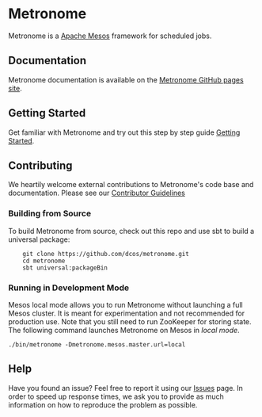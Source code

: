 # Metronome

Metronome is a [Apache Mesos](http://mesos.apache.org) framework for scheduled jobs.


## Documentation

Metronome documentation is available on the [Metronome GitHub pages site](http://dcos.github.io/metronome/).


## Getting Started

Get familiar with Metronome and try out this step by step guide [Getting Started](https://dcos.github.io/metronome/docs/getting_started.html).

## Contributing

We heartily welcome external contributions to Metronome's code base and documentation.
Please see our [Contributor Guidelines](https://dcos.github.io/metronome/docs/contributing.html) 


### Building from Source

To build Metronome from source, check out this repo and use sbt to build a universal package:

        git clone https://github.com/dcos/metronome.git
        cd metronome
        sbt universal:packageBin


### Running in Development Mode

Mesos local mode allows you to run Metronome without launching a full Mesos
cluster. It is meant for experimentation and not recommended for production
use. Note that you still need to run ZooKeeper for storing state. The following
command launches Metronome on Mesos in *local mode*. 

    ./bin/metronome -Dmetronome.mesos.master.url=local


## Help

Have you found an issue? Feel free to report it using our [Issues](https://github.com/dcos/metronome/issues) page.
In order to speed up response times, we ask you to provide as much
information on how to reproduce the problem as possible. 

